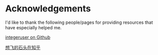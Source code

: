 # Acknowledgements

I'd like to thank the following people/pages for providing resources that have especially helped me.

[integeruser on Github](https://github.com/integeruser/CASIA-HWDB1.1-cnn)

[想飞的石头在知乎](https://zhuanlan.zhihu.com/p/24698483)
